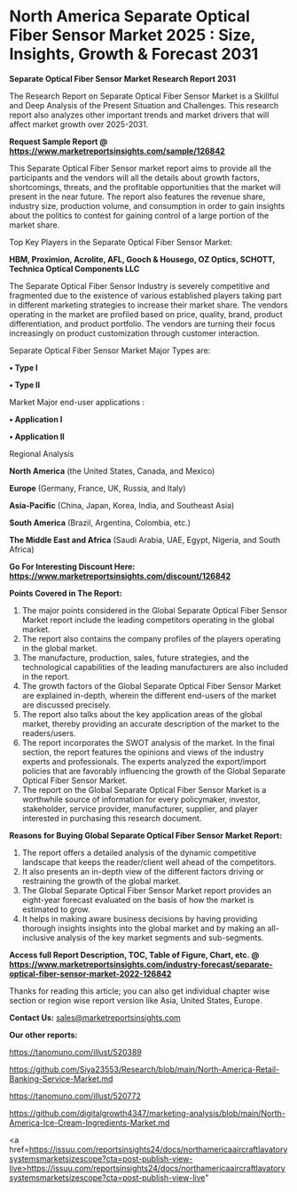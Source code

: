 # North America Separate Optical Fiber Sensor Market 2025 : Size, Insights, Growth & Forecast 2031

<strong>Separate Optical Fiber Sensor Market Research Report 2031</strong>

The Research Report on Separate Optical Fiber Sensor Market is a Skillful and Deep Analysis of the Present Situation and Challenges. This research report also analyzes other important trends and market drivers that will affect market growth over 2025-2031.

<strong>Request Sample Report @ <a href=https://www.marketreportsinsights.com/sample/126842>https://www.marketreportsinsights.com/sample/126842</a></strong>

This Separate Optical Fiber Sensor market report aims to provide all the participants and the vendors will all the details about growth factors, shortcomings, threats, and the profitable opportunities that the market will present in the near future. The report also features the revenue share, industry size, production volume, and consumption in order to gain insights about the politics to contest for gaining control of a large portion of the market share.

Top Key Players in the Separate Optical Fiber Sensor Market:

<strong>HBM, Proximion, Acrolite, AFL, Gooch & Housego, OZ Optics, SCHOTT, Technica Optical Components LLC</strong>

The Separate Optical Fiber Sensor Industry is severely competitive and fragmented due to the existence of various established players taking part in different marketing strategies to increase their market share. The vendors operating in the market are profiled based on price, quality, brand, product differentiation, and product portfolio. The vendors are turning their focus increasingly on product customization through customer interaction.

Separate Optical Fiber Sensor Market Major Types are:

<strong>• Type I

• Type II</strong>

Market Major end-user applications :

<strong>• Application I

• Application II</strong>

Regional Analysis

</u><strong><b>North America</b></strong> (the United States, Canada, and Mexico)

<strong><b>Europe </b></strong>(Germany, France, UK, Russia, and Italy)

<strong><b>Asia-Pacific</b></strong> (China, Japan, Korea, India, and Southeast Asia)

<strong><b>South America</b></strong> (Brazil, Argentina, Colombia, etc.)

<strong><b>The Middle East and Africa</b></strong> (Saudi Arabia, UAE, Egypt, Nigeria, and South Africa)

<strong>Go For Interesting Discount Here: <a href=https://www.marketreportsinsights.com/discount/126842>https://www.marketreportsinsights.com/discount/126842</a></strong>

<strong>Points Covered in The Report:</strong>
<ol>
  <li>The major points considered in the Global Separate Optical Fiber Sensor Market report include the leading competitors operating in the global market.</li>
  <li>The report also contains the company profiles of the players operating in the global market.</li>
  <li>The manufacture, production, sales, future strategies, and the technological capabilities of the leading manufacturers are also included in the report.</li>
  <li>The growth factors of the Global Separate Optical Fiber Sensor Market are explained in-depth, wherein the different end-users of the market are discussed precisely.</li>
  <li>The report also talks about the key application areas of the global market, thereby providing an accurate description of the market to the readers/users.</li>
  <li>The report incorporates the SWOT analysis of the market. In the final section, the report features the opinions and views of the industry experts and professionals. The experts analyzed the export/import policies that are favorably influencing the growth of the Global Separate Optical Fiber Sensor Market.</li>
  <li>The report on the Global Separate Optical Fiber Sensor Market is a worthwhile source of information for every policymaker, investor, stakeholder, service provider, manufacturer, supplier, and player interested in purchasing this research document.</li>
</ol>
<strong>Reasons for Buying Global Separate Optical Fiber Sensor Market Report:</strong>

<ol>
  <li>The report offers a detailed analysis of the dynamic competitive landscape that keeps the reader/client well ahead of the competitors.</li>
  <li>It also presents an in-depth view of the different factors driving or restraining the growth of the global market.</li>
  <li>The Global Separate Optical Fiber Sensor Market report provides an eight-year forecast evaluated on the basis of how the market is estimated to grow.</li>
  <li>It helps in making aware business decisions by having providing thorough insights insights into the global market and by making an all-inclusive analysis of the key market segments and sub-segments.</li>
</ol>
<strong>Access full Report Description, TOC, Table of Figure, Chart, etc. @ <a href=https://www.marketreportsinsights.com/industry-forecast/separate-optical-fiber-sensor-market-2022-126842>https://www.marketreportsinsights.com/industry-forecast/separate-optical-fiber-sensor-market-2022-126842</a></strong>


Thanks for reading this article; you can also get individual chapter wise section or region wise report version like Asia, United States, Europe.

<strong>Contact Us:</strong>
sales@marketreportsinsights.com

<strong>Our other reports:</strong>

<a href=https://tanomuno.com/illust/520389>https://tanomuno.com/illust/520389</a>

<a href=https://github.com/Siya23553/Research/blob/main/North-America-Retail-Banking-Service-Market.md>https://github.com/Siya23553/Research/blob/main/North-America-Retail-Banking-Service-Market.md</a>

<a href=https://tanomuno.com/illust/520772>https://tanomuno.com/illust/520772</a>

<a href=https://github.com/digitalgrowth4347/marketing-analysis/blob/main/North-America-Ice-Cream-Ingredients-Market.md>https://github.com/digitalgrowth4347/marketing-analysis/blob/main/North-America-Ice-Cream-Ingredients-Market.md</a>

<a href=https://issuu.com/reportsinsights24/docs/northamericaaircraftlavatorysystemsmarketsizescope?cta=post-publish-view-live>https://issuu.com/reportsinsights24/docs/northamericaaircraftlavatorysystemsmarketsizescope?cta=post-publish-view-live</a>"
